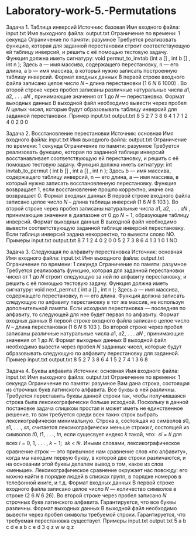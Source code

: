 # Laboratory-work-5.-Permutations

Задача 1. Таблица инверсий
Источник: базовая
Имя входного файла: input.txt
Имя выходного файла: output.txt
Ограничение по времени: 1 секунда
Ограничение по памяти: разумное
Требуется реализовать функцию, которая для заданной перестановки строит соответствующую ей таблицу инверсий, и решить с её помощью тестовую задачу.
Функция должна иметь сигнатуру:
void permut_to_invtab (int a [] , int b [] , int n );
Здесь a — имя массива, содержащего перестановку, n — его длина, а b — имя массива, в
который нужно записать построенную таблицу инверсий.
Формат входных данных
В первой строке входного файла записано целое число 𝑁 – длина перестановки
(1 6 𝑁 6 1000) .
Во второй строке через пробел записаны различные натуральные числа 𝑎1, 𝑎2, . . . 𝑎𝑁 ,
принимающие значения от 1 до 𝑁 — перестановка.
Формат выходных данных
В выходной файл необходимо вывести через пробел 𝑁 целых чисел, которые будут образовывать таблицу инверсий для заданной перестановки.
Пример
input.txt output.txt
8
5 2 7 3 8 6 4 1
7 1 2 4 0 2 0 0

Задача 2. Восстановление перестановки
Источник: основная
Имя входного файла: input.txt
Имя выходного файла: output.txt
Ограничение по времени: 1 секунда
Ограничение по памяти: разумное
Требуется реализовать функцию, которая по заданной таблице инверсий восстанавливает
соответствующую ей перестановку, и решить с её помощью тестовую задачу.
Функция должна иметь сигнатуру:
int invtab_to_permut ( int b [] , int a [] , int n );
Здесь b — имя массива, содержащего таблицу инверсий, n — его длина, a — имя массива,
в который нужно записать восстановленную перестановку.
Функция возвращает 1, если восстановление прошло корректно, иначе она возвращает 0.
Формат входных данных
В первой строке входного файла записано целое число 𝑁 – длина таблицы инверсий
(1 6 𝑁 6 103
).
Во второй строке через пробел записаны натуральные числа 𝑎1, 𝑎2, . . . 𝑎𝑁 , принимающие
значения в диапазоне от 0 до 𝑁 − 1, образующие таблицу инверсий.
Формат выходных данных
В выходной файл необходимо вывести соответствующую заданной таблице инверсий перестановку.
Если таблица инверсий задана некорректно, то вывести слово NO.
Примеры
input.txt output.txt
8
7 1 2 4 0 2 0 0
5 2 7 3 8 6 4 1
3
1 0 1
NO

Задача 3. Следующая по алфавиту перестановка
Источник: основная
Имя входного файла: input.txt
Имя выходного файла: output.txt
Ограничение по времени: 1 секунда
Ограничение по памяти: разумное
Требуется реализовать функцию, которая для заданной перестановки чисел от 1 до 𝑁
строит следующую за ней по алфавиту перестановку, и решить с её помощью тестовую задачу.
Функция должна иметь сигнатуру:
void next_permut ( int a [] , int n );
Здесь a — имя массива, содержащего перестановку, n — его длина.
Функция должна записать следующую по алфавиту перестановку в тот же массив, не
используя дополнительной памяти. Если исходная перестановка — последняя по алфавиту,
то следующей для нее будет первая по алфавиту.
Формат входных данных
В первой строке входного файла записано целое число 𝑁 – длина перестановки
(1 6 𝑁 6 103
).
Во второй строке через пробел записаны различные натуральные числа 𝑎1, 𝑎2, . . . 𝑎𝑁 , принимающие значения от 1 до 𝑁.
Формат выходных данных
В выходной файл необходимо вывести через пробел 𝑁 заданных чисел, которые будут
образовывать следующую по алфавиту перестановку для заданной.
Пример
input.txt output.txt
8
5 2 7 3 8 6 4 1
5 2 7 4 1 3 6 8

Задача 4. Буквы алфавита
Источник: основная
Имя входного файла: input.txt
Имя выходного файла: output.txt
Ограничение по времени: 1 секунда
Ограничение по памяти: разумное
Вам дана строка, состоящая из строчных букв латинского алфавита. Все буквы в ней
различны.
Требуется переставить буквы данной строки так, чтобы получившаяся строка была лексикографически больше исходной.
Поскольку в данной постановке задача слишком простая и может иметь не единственное
решение, то вам требуется среди всех таких строк выбрать лексикографически минимальную.
Строка 𝑠, состоящая из символов 𝑠0, 𝑠1, . . ., 𝑠𝑛, считается лексикографически меньше
строки 𝑡, состоящей из символов 𝑡0, 𝑡1, . . ., 𝑡𝑛, если сущесвует индекс 𝑘 такой, что:
 𝑠𝑖 = 𝑡𝑖 для всех 𝑖 = 0, 1, . . . , 𝑘 − 1;
 𝑠𝑘 < 𝑡𝑘.
Иными словами, лексикографическое сравнение строк — это привычное нам сравнение слов
«по алфавиту», когда мы находим первую букву, в которой две строки различаются, и на
основании этой буквы делалем вывод о том, какое из слов «меньше». Лексикографическое
сравнение окружает нас повсюду: его можно найти в порядке людей в списках групп, в
порядке номеров в телефонной книге, и т.д.
Формат входных данных
В первой строке входного файла записано целое число 𝑁 — количество символов в строке
(2 6 𝑁 6 26).
Во второй строке через пробел записано 𝑁 строчных букв латинского алфавита. Гарантируется, что все буквы различны.
Формат выходных данных
В выходной файл необходимо вывести через пробел символы требуемой строки.
Гарантируется, что требуемая перестановка существует.
Примеры
input.txt output.txt
5
a b c d e
a b c e d
3
q z w
w q z
